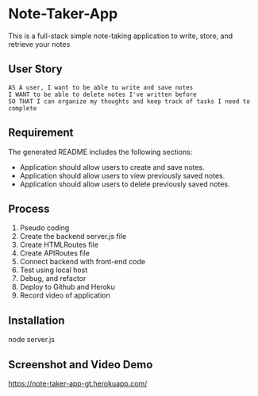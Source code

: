 # Note-Taker-App
This is a full-stack simple note-taking application to write, store, and retrieve your notes

## User Story

```
AS A user, I want to be able to write and save notes
I WANT to be able to delete notes I've written before
SO THAT I can organize my thoughts and keep track of tasks I need to complete
```

## Requirement
The generated README includes the following sections: 

* Application should allow users to create and save notes.
* Application should allow users to view previously saved notes.
* Application should allow users to delete previously saved notes.

## Process
1. Pseudo coding
2. Create the backend server.js file
3. Create HTMLRoutes file
4. Create APIRoutes file
5. Connect backend  with front-end code
6. Test using local host
7. Debug, and refactor
8. Deploy to Github and Heroku
9. Record video of application


## Installation
node server.js

## Screenshot and Video Demo
https://note-taker-app-gt.herokuapp.com/




